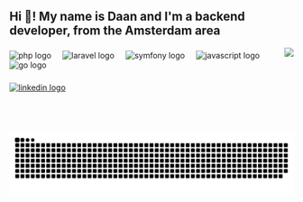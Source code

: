 <h2 align="left">Hi 👋! My name is Daan and I'm a backend developer, from the Amsterdam area</h2>


<img align="right" height="150" src="https://media.licdn.com/dms/image/D4E03AQHwcaWjEXUMXA/profile-displayphoto-shrink_200_200/0/1706463606613?e=2147483647&v=beta&t=svPTYmb7TGALuIgIyp9aG0CNr4cplL4b8Xs4iVadWgk"  />

###

<div align="left">
  <img src="https://cdn.jsdelivr.net/gh/devicons/devicon/icons/php/php-original.svg" height="30" alt="php logo"  />
  <img width="12" />
  <img src="https://cdn.jsdelivr.net/gh/devicons/devicon@latest/icons/laravel/laravel-original-wordmark.svg" height="40" alt="laravel logo" />
  <img width="12" />
  <img src="https://cdn.jsdelivr.net/gh/devicons/devicon/icons/symfony/symfony-original-wordmark.svg" height="40" alt="symfony logo"  />
  <img width="12" />
  <img src="https://cdn.jsdelivr.net/gh/devicons/devicon/icons/javascript/javascript-original.svg" height="40" alt="javascript logo"  />
  <img width="12" />
  <img src="https://cdn.jsdelivr.net/gh/devicons/devicon/icons/go/go-original.svg" height="40" alt="go logo"  />
</div>

###

<div align="left">
  <a href="https://www.linkedin.com/in/daan-dorchholz" target="_blank">
    <img src="https://img.shields.io/static/v1?message=LinkedIn&logo=linkedin&label=Find%20me%20on&color=0077B5&logoColor=white&labelColor=&style=for-the-badge" height="35" alt="linkedin logo"  />
  </a>
</div>

###

<br clear="both">

<img src="https://raw.githubusercontent.com/daan3011/daan3011/output/snake.svg" alt="Snake animation" />

###
